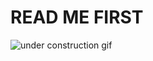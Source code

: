 # READ ME FIRST

![under construction gif](http://textfiles.com/underconstruction/Dungeon8807construction.gif)
